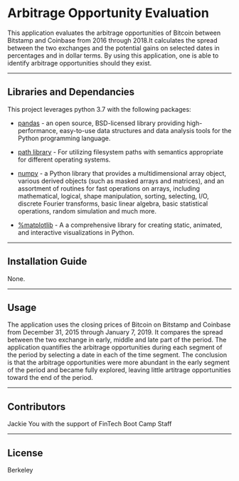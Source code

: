 # Arbitrage Opportunity Evaluation

This application evaluates the arbitrage opportunities of Bitcoin between Bitstamp and Coinbase from 2016 through 2018.It calculates the spread between the two exchanges and the potential gains on selected dates in percentages and in dollar terms.  By using this application, one is able to identify arbitrage opportunities should they exist. 

---

## Libraries and Dependancies

This project leverages python 3.7 with the following packages:

* [pandas](https://pandas.pydata.org/docs/) - an open source, BSD-licensed library providing high-performance, easy-to-use data structures and data analysis tools for the Python programming language.

* [path library](https://docs.python.org/3/library/pathlib.html) - For utilizing filesystem paths with semantics appropriate for different operating systems.

* [numpy](https://numpy.org/doc/) - a Python library that provides a multidimensional array object, various derived objects (such as masked arrays and matrices), and an assortment of routines for fast operations on arrays, including mathematical, logical, shape manipulation, sorting, selecting, I/O, discrete Fourier transforms, basic linear algebra, basic statistical operations, random simulation and much more.

* [%matplotlib](https://matplotlib.org/) - A a comprehensive library for creating static, animated, and interactive visualizations in Python.

---

## Installation Guide

None.

---

## Usage

The application uses the closing prices of Bitcoin on Bitstamp and Coinbase from December 31, 2015 through January 7, 2019.  It compares the spread between the two exchange in early, middle and late part of the period.  The application quantifies the arbitrage opportunities during each segment of the period by selecting a date in each of the time segment.  The conclusion is that the arbitrage opportunities were more abundant in the early segment of the period and became fully explored, leaving little artitrage opportunities toward the end of the period.  

---

## Contributors

Jackie You with the support of FinTech Boot Camp Staff

---

## License

Berkeley